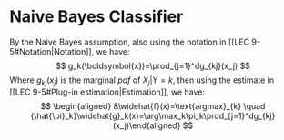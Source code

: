 # Naive Bayes Classifier
By the Naive Bayes assumption, also using the notation in [[LEC 9-5#Notation|Notation]], we have:
$$
g_k(\boldsymbol{x})=\prod_{j=1}^dg_{kj}(x_j)
$$
Where $g_{kj}(x_{j})$ is the marginal $pdf$ of $X_{j}|Y=k$, then using the estimate in [[LEC 9-5#Plug-in estimation|Estimation]], we have:
$$
\begin{aligned} &\widehat{f}(x)=\text{argmax}_{k} \quad {\hat{\pi}_k}\widehat{g}_k(x)=\arg\max_k\pi_k\prod_{j=1}^dg_{kj}(x_j)\end{aligned}
$$
